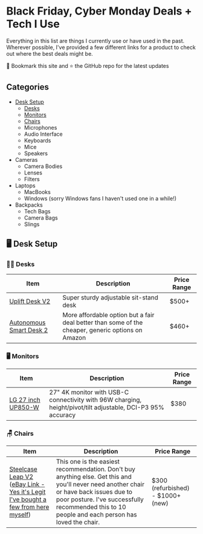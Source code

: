 # Black Friday, Cyber Monday Deals + Tech I Use

Everything in this list are things I currently use or have used in the past. Wherever possible, I've provided a few different links for a product to check out where the best deals might be.

🚨 Bookmark this site and ⭐️ the GitHub repo for the latest updates

## Categories
- [Desk Setup](https://github.com/aneeshsoni/black-friday-cyber-monday-deals/edit/main/README.md#%EF%B8%8F-desk-setup)
  - [Desks](https://github.com/aneeshsoni/black-friday-cyber-monday-deals/edit/main/README.md#-desks)
  - [Monitors](https://github.com/aneeshsoni/black-friday-cyber-monday-deals/edit/main/README.md#%EF%B8%8F-monitors)
  - [Chairs](https://github.com/aneeshsoni/black-friday-cyber-monday-deals/edit/main/README.md#-chairs)
  - Microphones
  - Audio Interface
  - Keyboards
  - Mice
  - Speakers
- Cameras
  - Camera Bodies
  - Lenses
  - Filters
- Laptops
  - MacBooks
  - Windows (sorry Windows fans I haven't used one in a while!)
- Backpacks
  - Tech Bags
  - Camera Bags
  - Slings

## 🖥️ Desk Setup

### 👨‍💻 Desks
| Item    | Description | Price Range |
| -------- | ------- | -------- |
| [Uplift Desk V2](https://www.upliftdesk.com/uplift-v2-standing-desk-v2-or-v2-commercial/) | Super sturdy adjustable sit-stand desk | $500+ |
| [Autonomous Smart Desk 2](https://www.autonomous.ai?rid=7fa0ae) | More affordable option but a fair deal better than some of the cheaper, generic options on Amazon | $460+ |

### 🖥️ Monitors
| Item    | Description | Price Range |
| -------- | ------- | -------- |
| [LG 27 inch UP850-W](https://amzn.to/48ZEL9S) | 27" 4K monitor with USB-C connectivity with 96W charging, height/pivot/tilt adjustable, DCI-P3 95% accuracy | $380 |

### 🪑 Chairs
| Item    | Description | Price Range |
| -------- | ------- | -------- |
| [Steelcase Leap V2](https://amzn.to/40SGKdK) ([eBay Link - Yes it's Legit I've bought a few from here myself](https://www.ebay.com/itm/134004247228?_skw=steelcase+leap+v2&epid=10027051475&itmmeta=01JD1BAPG4919KNCM9EGRV6CGE&hash=item1f33468abc:g:oNIAAOSw-gRiAt3-&itmprp=enc%3AAQAJAAAA8HoV3kP08IDx%2BKZ9MfhVJKnOl6Y%2Fl1UmOlU%2FDUfonmz6B1CZeoMVEWSaLPY5xjpDNAX5HsQ4FmJum%2FHOsU4AmhW5Rme8rGJa5bmUFtFKkuJIukfYpGg7gewcKPH7y7oFSnWgoXfHKHbtTfcUqUrDcbr35lacEf6A9%2FAWLuE8vpvwAaV%2B9sVIMYnhrV0tkWQLzAmbQChpK6O6kXGIQQZjDhGLtqzvpSdm4HKkQnrjycR%2Bm1L8SafNpU9ksWsnkjuHHKPWJzpIsd7JezoTS6dNaiD4m5rsYK2jBdPeawjFVXvfK7tzocrC8LwXiPkyWhC0Qw%3D%3D%7Ctkp%3ABFBMluiqq-hk))| This one is the easiest recommendation. Don't buy anything else. Get this and you'll never need another chair or have back issues due to poor posture. I've successfully recommended this to 10 people and each person has loved the chair. | $300 (refurbished) - $1000+ (new) |
